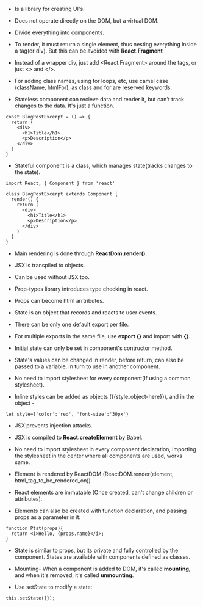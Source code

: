 - Is a library for creating UI's.

- Does not operate directly on the DOM, but a virtual DOM.
- Divide everything into components.

- To render, it must return a single element, thus nesting everything inside a tag(or div). But this can be avoided with **React.Fragment**

- Instead of a wrapper div, just add <React.Fragment> around the tags, or just <> and </>.

- For adding class names, using for loops, etc, use camel case (className, htmlFor), as class and for are reserved keywords.

- Stateless component can recieve data and render it, but can't track changes to the data. It's just a function.

```
const BlogPostExcerpt = () => {
  return (
    <div>
      <h1>Title</h1>
      <p>Description</p>
    </div>
  )
} 
```

- Stateful component is a class, which manages state(tracks changes to the state).
```
import React, { Component } from 'react'

class BlogPostExcerpt extends Component {
  render() {
    return (
      <div>
        <h1>Title</h1>
        <p>Description</p>
      </div>
    )
  }
}
```

- Main rendering is done through **ReactDom.render()**.

- JSX is transpiled to objects.

- Can be used without JSX too.

- Prop-types library introduces type checking in react.

- Props can become html arrtributes.

- State is an object that records and reacts to user events.

- There can be only one default export per file.

- For multiple exports in the same file, use **export {}** and import with **{}**.

- Initial state can only be set in component's contructor method.

- State's values can be changed in render, before return, can also be passed to a variable, in turn to use in another component.

- No need to import stylesheet for every component(If using a common stylesheet).

- Inline styles can be added as objects ({{style_object-here}}), and in the object -
  
```
let style={'color':'red', 'font-size':'30px'}
```

- JSX prevents injection attacks.

- JSX is compiled to **React.createElement** by Babel.

- No need to import stylesheet in every component declaration, importing the stylesheet in the center where all components are used, works same.

- Element is rendered by ReactDOM (ReactDOM.render(element, html_tag_to_be_rendered_on))

- React elements are immutable (Once created, can't change children or attributes).

- Elements can also be created with function declaration, and passing props as a parameter in it:

```
function Ptst(props){
  return <i>Hello, {props.name}</i>;
}
```

- State is similar to props, but its private and fully controlled by the component. States are available with components defined as classes.

- Mounting- When a component is added to DOM, it's called **mounting**, and when it's removed, it's called **unmounting**.

- Use setState to modify a state:
```
this.setState({});
```